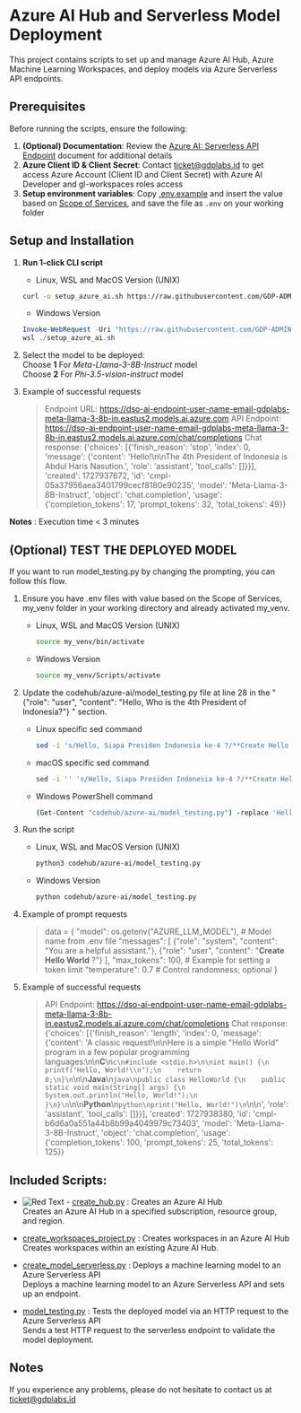 # Azure AI Hub and Serverless Model Deployment

This project contains scripts to set up and manage Azure AI Hub, Azure Machine Learning Workspaces, and deploy models via Azure Serverless API endpoints.

## Prerequisites
Before running the scripts, ensure the following:
1. **(Optional) Documentation**: Review the [Azure AI: Serverless API Endpoint](https://docs.google.com/document/d/1WCm0Rdd552P_3OoerX-kHHNdPWfbNtpRX6oEbxj11Wc/edit?usp=sharing) document for additional details
2. **Azure Client ID & Client Secret**: Contact ticket@gdplabs.id to get access Azure Account (Client ID and Client Secret) with Azure AI Developer and gl-workspaces roles access
3. **Setup environment variables**: Copy [.env.example](.env.example) and insert the value based on [Scope of Services](https://docs.google.com/document/d/1WCm0Rdd552P_3OoerX-kHHNdPWfbNtpRX6oEbxj11Wc/edit#heading=h.lfdykfqkf1d5), and save the file as `.env` on your working folder

## Setup and Installation
1. **Run 1-click CLI script**
    - Linux, WSL and MacOS Version (UNIX)
    ```bash
    curl -o setup_azure_ai.sh https://raw.githubusercontent.com/GDP-ADMIN/codehub/main/azure-ai/setup_azure_ai.sh && chmod 755 setup_azure_ai.sh && bash setup_azure_ai.sh
    ```

    - Windows Version
    ```powershell
    Invoke-WebRequest -Uri "https://raw.githubusercontent.com/GDP-ADMIN/codehub/main/azure-ai/setup_azure_ai.sh" -OutFile "setup_azure_ai.sh"
    wsl ./setup_azure_ai.sh
    ```

2. Select the model to be deployed: \
   Choose **1** For *Meta-Llama-3-8B-Instruct* model \
   Choose **2** For *Phi-3.5-vision-instruct* model

3. Example of successful requests
    > Endpoint URL: https://dso-ai-endpoint-user-name-email-gdplabs-meta-llama-3-8b-in.eastus2.models.ai.azure.com
API Endpoint: https://dso-ai-endpoint-user-name-email-gdplabs-meta-llama-3-8b-in.eastus2.models.ai.azure.com/chat/completions
Chat response:  {'choices': [{'finish_reason': 'stop', 'index': 0, 'message': {'content': 'Hello!\n\nThe 4th President of Indonesia is Abdul Haris Nasution.', 'role': 'assistant', 'tool_calls': []}}], 'created': 1727937672, 'id': 'cmpl-05a37956aea3401799cecf8180e90235', 'model': 'Meta-Llama-3-8B-Instruct', 'object': 'chat.completion', 'usage': {'completion_tokens': 17, 'prompt_tokens': 32, 'total_tokens': 49}}

**Notes** : Execution time < 3 minutes

## (Optional) TEST THE DEPLOYED MODEL
If you want to run model_testing.py by changing the prompting, you can follow this flow.
1. Ensure you have .env files with value based on the Scope of Services, my_venv folder in your working directory and already activated my_venv.   
    - Linux, WSL and MacOS Version (UNIX)
      ```bash
      source my_venv/bin/activate
      ``` 
    
    - Windows Version
      ```bash
      source my_venv/Scripts/activate
      ```
2. Update the codehub/azure-ai/model_testing.py file at line 28 in the " {"role": "user", "content": "Hello, Who is the 4th President of Indonesia?"} " section.
    - Linux specific sed command 
      ```bash
      sed -i 's/Hello, Siapa Presiden Indonesia ke-4 ?/**Create Hello World** ?/' codehub/azure-ai/model_testing.py
      ```
    - macOS specific sed command
      ```bash
      sed -i '' 's/Hello, Siapa Presiden Indonesia ke-4 ?/**Create Hello World** ?/' codehub/azure-ai/model_testing.py
      ```
    - Windows PowerShell command
      ```bash
      (Get-Content "codehub/azure-ai/model_testing.py") -replace 'Hello, Siapa Presiden Indonesia ke-4 ?', '**Create Hello World** ?' | Set-Content "codehub/azure-ai/model_testing.py"
      ```
3. Run the script 
    - Linux, WSL and MacOS Version (UNIX)
      ```bash
      python3 codehub/azure-ai/model_testing.py
      ```
    - Windows Version
      ```bash
      python codehub/azure-ai/model_testing.py
      ```
4. Example of prompt requests
    > data = {
  "model": os.getenv("AZURE_LLM_MODEL"),  # Model name from .env file
  "messages": [
      {"role": "system", "content": "You are a helpful assistant."},
      {"role": "user", "content": "**Create Hello World** ?"}
  ],
  "max_tokens": 100,  # Example for setting a token limit
  "temperature": 0.7  # Control randomness; optional
}

5. Example of successful requests
    > API Endpoint: https://dso-ai-endpoint-user-name-email-gdplabs-meta-llama-3-8b-in.eastus2.models.ai.azure.com/chat/completions
Chat response:  {'choices': [{'finish_reason': 'length', 'index': 0, 'message': {'content': 'A classic request!\n\nHere is a simple "Hello World" program in a few popular programming languages:\n\n**C**\n```c\n#include <stdio.h>\n\nint main() {\n    printf("Hello, World!\\n");\n    return 0;\n}\n```\n\n**Java**\n```java\npublic class HelloWorld {\n    public static void main(String[] args) {\n        System.out.println("Hello, World!");\n    }\n}\n```\n\n**Python**\n```python\nprint("Hello, World!")\n```\n\n', 'role': 'assistant', 'tool_calls': []}}], 'created': 1727938380, 'id': 'cmpl-b6d6a0a551a44b8b99a4049979c73403', 'model': 'Meta-Llama-3-8B-Instruct', 'object': 'chat.completion', 'usage': {'completion_tokens': 100, 'prompt_tokens': 25, 'total_tokens': 125}}


## Included Scripts:
- ![Red Text](https://img.shields.io/badge/Administrator%20Only-FF0000) - [create_hub.py](create_hub.py) : Creates an Azure AI Hub \
 Creates an Azure AI Hub in a specified subscription, resource group, and region.

- [create_workspaces_project.py](create_workspaces_project.py) : Creates workspaces in an Azure AI Hub \
Creates workspaces within an existing Azure AI Hub.

- [create_model_serverless.py](create_model_serverless.py) : Deploys a machine learning model to an Azure Serverless API \
Deploys a machine learning model to an Azure Serverless API and sets up an endpoint.

- [model_testing.py](model_testing.py) : Tests the deployed model via an HTTP request to the Azure Serverless API \
Sends a test HTTP request to the serverless endpoint to validate the model deployment.

## Notes
If you experience any problems, please do not hesitate to contact us at ticket@gdplabs.id